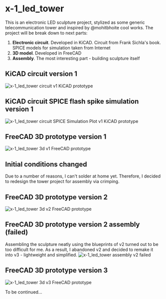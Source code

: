 # x-1_led_tower
This is an electronic LED sculpture project, stylized as some generic telecommunication tower and inspired by @mohitbhoite cool works.
The project will be break down to next parts:
1. **Electronic circuit**. Developed in KiCAD. Circuit from Frank Sichla's book. SPICE models for simulation taken from Internet
2. **3D model**. Developed in FreeCAD
3. **Assembly**. The most interesting part - building sculpture itself

## KiCAD circuit version 1
![x-1_led_tower circuit v1 KiCAD prototype](images/x-1_led_tower_circuit_v1.png)

## KiCAD circuit SPICE flash spike simulation version 1
![x-1_led_tower circuit SPICE Simulation Plot v1 KiCAD prototype](images/x-1_led_tower_circuit_spice_plot_v1.png)

## FreeCAD 3D prototype version 1
![x-1_led_tower 3d v1 FreeCAD prototype](images/x-1_led_tower_3d_v1.png)

## Initial conditions changed
Due to a number of reasons, I can't solder at home yet. Therefore, I decided to redesign the tower project for assembly via crimping.

## FreeCAD 3D prototype version 2
![x-1_led_tower 3d v2 FreeCAD prototype](images/x-1_led_tower_3d_v2.png)

## FreeCAD 3D prototype version 2 assembly (failed)
Assembling the sculpture neatly using the blueprints of v2 turned out to be too difficult for me. As a result, I abandoned v2 and decided to remake it into v3 - lightweight and simplified.
![x-1_led_tower assembly v2 failed](images/x-1_led_tower_assembly_v2_failed.png)

## FreeCAD 3D prototype version 3
![x-1_led_tower 3d v3 FreeCAD prototype](images/x-1_led_tower_3d_v3.png)

To be continued...
